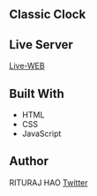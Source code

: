 ## Classic Clock

## Live Server
[Live-WEB]()

## Built With 
* HTML
* CSS
* JavaScript

## Author
RITURAJ HAO
[Twitter](https://twitter.com/rituraj_49)

